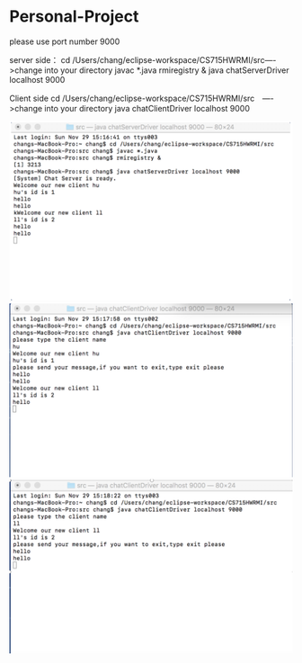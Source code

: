 # Personal-Project
please use port number 9000

server side：
cd /Users/chang/eclipse-workspace/CS715HWRMI/src—->change into your directory 
javac *.java
rmiregistry &
java chatServerDriver localhost 9000


Client side
cd /Users/chang/eclipse-workspace/CS715HWRMI/src　—->change into your directory 
java chatClientDriver localhost 9000

![image](https://github.com/changlc125/Personal-Project/blob/main/ScreenShot/1.png)
![image](https://github.com/changlc125/Personal-Project/blob/main/ScreenShot/2.png)
![image](https://github.com/changlc125/Personal-Project/blob/main/ScreenShot/3.png)
